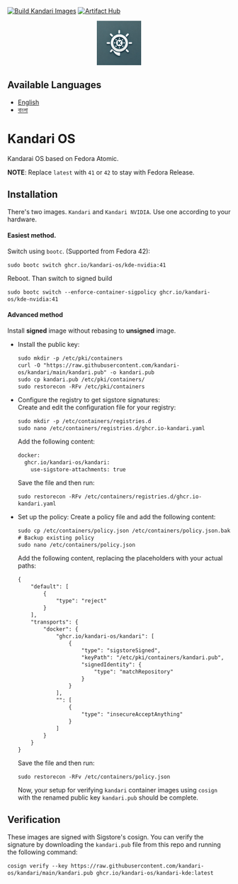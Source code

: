 [![Build Kandari Images](https://github.com/kandari-os/kandari/actions/workflows/build-kandari.yml/badge.svg)](https://github.com/kandari-os/kandari/actions/workflows/build-kandari.yml)
[![Artifact Hub](https://img.shields.io/endpoint?url=https://artifacthub.io/badge/repository/kandari-kde)](https://artifacthub.io/packages/search?org=kandari)

<div align="center">
  <img src="https://raw.githubusercontent.com/kandari-os/kandari/refs/heads/main/assets/logo.png" 
       alt="Kandari OS Logo" width="100">
</div>


## Available Languages

- [English](README.md)
- [বাংলা](README.bn.md)

# Kandari OS

Kandarai OS based on Fedora Atomic.

**NOTE**: Replace `latest` with `41` or `42` to stay with Fedora Release.

## Installation  
There's two images. `Kandari` and `Kandari NVIDIA`. Use one according to your hardware.  

#### Easiest method. 
Switch using `bootc`. (Supported from Fedora 42):

```
sudo bootc switch ghcr.io/kandari-os/kde-nvidia:41
```
Reboot. Than switch to signed build
```
sudo bootc switch --enforce-container-sigpolicy ghcr.io/kandari-os/kde-nvidia:41
```


#### Advanced method  
Install **signed** image without rebasing to **unsigned** image.  
- Install the public key:
  ```
  sudo mkdir -p /etc/pki/containers
  curl -O "https://raw.githubusercontent.com/kandari-os/kandari/main/kandari.pub" -o kandari.pub
  sudo cp kandari.pub /etc/pki/containers/
  sudo restorecon -RFv /etc/pki/containers
  ```
- Configure the registry to get sigstore signatures:  
  Create and edit the configuration file for your registry:
  ```
  sudo mkdir -p /etc/containers/registries.d
  sudo nano /etc/containers/registries.d/ghcr.io-kandari.yaml
  ```
  Add the following content:
  ```
  docker:
    ghcr.io/kandari-os/kandari:
      use-sigstore-attachments: true
  ```
  Save the file and then run:
  ```
  sudo restorecon -RFv /etc/containers/registries.d/ghcr.io-kandari.yaml
  ```
- Set up the policy:
  Create a policy file and add the following content:
  ```
  sudo cp /etc/containers/policy.json /etc/containers/policy.json.bak # Backup existing policy
  sudo nano /etc/containers/policy.json
  ```
  Add the following content, replacing the placeholders with your actual paths:
  ```
  {
      "default": [
          {
              "type": "reject"
          }
      ],
      "transports": {
          "docker": {
              "ghcr.io/kandari-os/kandari": [
                  {
                      "type": "sigstoreSigned",
                      "keyPath": "/etc/pki/containers/kandari.pub",
                      "signedIdentity": {
                          "type": "matchRepository"
                      }
                  }
              ],
              "": [
                  {
                      "type": "insecureAcceptAnything"
                  }
              ]
          }
      }
  }
  ```
  Save the file and then run:
  ```
  sudo restorecon -RFv /etc/containers/policy.json
  ```
  Now, your setup for verifying `kandari` container images using `cosign` with the renamed public key `kandari.pub` should be complete.


## Verification  
These images are signed with Sigstore's cosign. You can verify the signature by downloading the `kandari.pub` file from this repo and running the following command:
```
cosign verify --key https://raw.githubusercontent.com/kandari-os/kandari/main/kandari.pub ghcr.io/kandari-os/kandari-kde:latest
```

